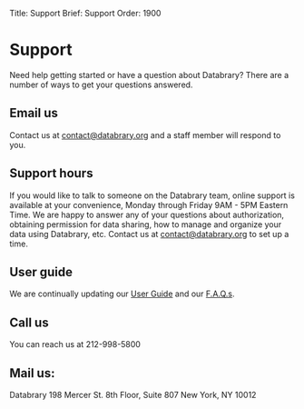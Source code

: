 Title: Support
Brief: Support
Order: 1900

# Support

Need help getting started or have a question about Databrary? There are a number of ways to get your questions answered.

## Email us 
Contact us at [contact@databrary.org](mailto:contact@databrary.org "Email Databrary") and a staff member will respond to you. 

## Support hours
If you would like to talk to someone on the Databrary team, online support is available at your convenience, Monday through Friday 9AM - 5PM Eastern Time. We are happy to answer any of your questions about authorization, obtaining permission for data sharing, how to manage and organize your data using Databrary, etc. Contact us at [contact@databrary.org](mailto:contact@databrary.org "Email Databrary") to set up a time.

## User guide
We are continually updating our [User Guide](|filename|../access/guide/investigators.md) and our [F.A.Q.s](|filename|../access/faq.md). 

## Call us
You can reach us at 212-998-5800 

## Mail us: 
Databrary
198 Mercer St. 8th Floor, Suite 807
New York, NY 10012
